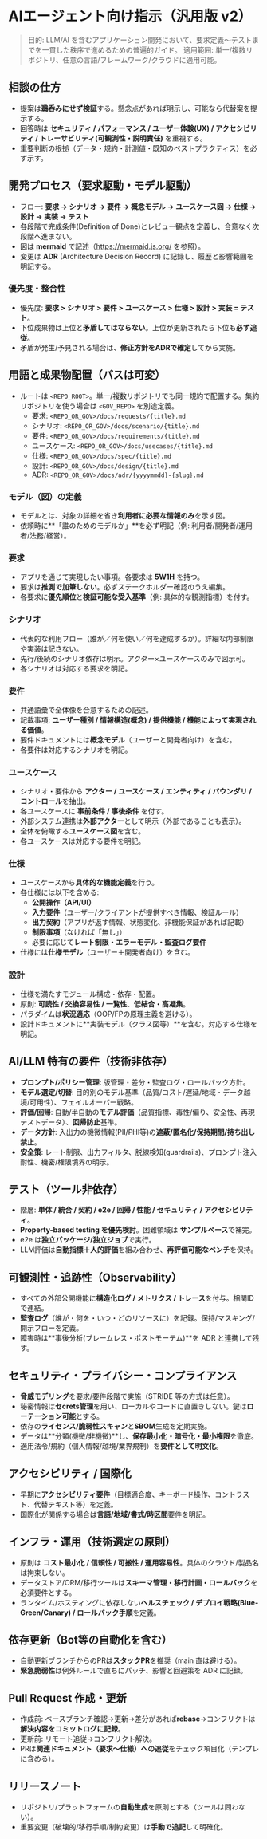 # AIエージェント向け指示（汎用版 v2）

> 目的: LLM/AI を含むアプリケーション開発において、要求定義〜テストまでを一貫した秩序で進めるための普遍的ガイド。
> 適用範囲: 単一/複数リポジトリ、任意の言語/フレームワーク/クラウドに適用可能。

## 相談の仕方
- 提案は**鵜呑みにせず検証**する。懸念点があれば明示し、可能なら代替案を提示する。
- 回答時は **セキュリティ / パフォーマンス / ユーザー体験(UX) / アクセシビリティ / トレーサビリティ(可観測性・説明責任)** を重視する。
- 重要判断の根拠（データ・規約・計測値・既知のベストプラクティス）を必ず示す。

## 開発プロセス（要求駆動・モデル駆動）
- フロー: **要求 → シナリオ → 要件 → 概念モデル → ユースケース図 → 仕様 → 設計 → 実装 → テスト**
- 各段階で完成条件(Definition of Done)とレビュー観点を定義し、合意なく次段階へ進まない。
- 図は **mermaid** で記述（https://mermaid.js.org/ を参照）。  
- 変更は **ADR** (Architecture Decision Record) に記録し、履歴と影響範囲を明記する。

### 優先度・整合性
- 優先度: **要求 > シナリオ > 要件 > ユースケース > 仕様 > 設計 > 実装 = テスト**。
- 下位成果物は上位と**矛盾してはならない**。上位が更新されたら下位も**必ず追従**。
- 矛盾が発生/予見される場合は、**修正方針をADRで確定**してから実施。

## 用語と成果物配置（パスは可変）
- ルートは `<REPO_ROOT>`。単一/複数リポジトリでも同一規約で配置する。集約リポジトリを使う場合は `<GOV_REPO>` を別途定義。
  - 要求: `<REPO_OR_GOV>/docs/requests/{title}.md`
  - シナリオ: `<REPO_OR_GOV>/docs/scenario/{title}.md`
  - 要件: `<REPO_OR_GOV>/docs/requirements/{title}.md`
  - ユースケース: `<REPO_OR_GOV>/docs/usecases/{title}.md`
  - 仕様: `<REPO_OR_GOV>/docs/spec/{title}.md`
  - 設計: `<REPO_OR_GOV>/docs/design/{title}.md`
  - ADR: `<REPO_OR_GOV>/docs/adr/{yyyymmdd}-{slug}.md`

### モデル（図）の定義
- モデルとは、対象の詳細を省き**利用者に必要な情報のみ**を示す図。  
- 依頼時に**「誰のためのモデルか」**を必ず明記（例: 利用者/開発者/運用者/法務/経営）。

### 要求
- アプリを通じて実現したい事項。各要求は **5W1H** を持つ。  
- 要求は**推測で加筆しない**。必ずステークホルダー確認のうえ編集。  
- 各要求に**優先順位**と**検証可能な受入基準**（例: 具体的な観測指標）を付す。

### シナリオ
- 代表的な利用フロー（誰が／何を使い／何を達成するか）。詳細な内部制限や実装は記さない。
- 先行/後続のシナリオ依存は明示。アクター×ユースケースのみで図示可。
- 各シナリオは対応する要求を明記。

### 要件
- 共通語彙で全体像を合意するための記述。  
- 記載事項: **ユーザー種別 / 情報構造(概念) / 提供機能 / 機能によって実現される価値**。  
- 要件ドキュメントには**概念モデル**（ユーザーと開発者向け）を含む。  
- 各要件は対応するシナリオを明記。

### ユースケース
- シナリオ・要件から **アクター / ユースケース / エンティティ / バウンダリ / コントロール**を抽出。
- 各ユースケースに **事前条件 / 事後条件** を付す。  
- 外部システム連携は**外部アクター**として明示（外部であることも表示）。  
- 全体を俯瞰する**ユースケース図**を含む。
- 各ユースケースは対応する要件を明記。

### 仕様
- ユースケースから**具体的な機能定義**を行う。  
- 各仕様には以下を含める:  
  - **公開操作（API/UI）**  
  - **入力要件**（ユーザー/クライアントが提供すべき情報、検証ルール）  
  - **出力契約**（アプリが返す情報、状態変化、非機能保証があれば記載）  
  - **制限事項**（なければ「無し」）  
  - 必要に応じて**レート制限・エラーモデル・監査ログ要件**  
- 仕様には**仕様モデル**（ユーザー＋開発者向け）を含む。

### 設計
- 仕様を満たすモジュール構成・依存・配置。  
- 原則: **可読性 / 交換容易性 / 一覧性**、**低結合・高凝集**。  
- パラダイムは**状況適応**（OOP/FPの原理主義を避ける）。  
- 設計ドキュメントに**実装モデル（クラス図等）**を含む。対応する仕様を明記。

## AI/LLM 特有の要件（技術非依存）
- **プロンプト/ポリシー管理**: 版管理・差分・監査ログ・ロールバック方針。
- **モデル選定/切替**: 目的別のモデル基準（品質/コスト/遅延/地域・データ越境/可用性）、フェイルオーバー戦略。
- **評価/回帰**: 自動/半自動の**モデル評価**（品質指標、毒性/偏り、安全性、再現テストデータ）、**回帰防止**基準。
- **データ方針**: 入出力の機微情報(PII/PHI等)の**遮蔽/匿名化/保持期間/持ち出し禁止**。  
- **安全策**: レート制限、出力フィルタ、脱線検知(guardrails)、プロンプト注入耐性、機密/権限境界の明示。

## テスト（ツール非依存）
- 階層: **単体 / 統合 / 契約 / e2e / 回帰 / 性能 / セキュリティ / アクセシビリティ**。  
- **Property-based testing を優先検討**。困難領域は **サンプルベース**で補完。  
- e2e は**独立パッケージ/独立ジョブ**で実行。  
- LLM評価は**自動指標＋人的評価**を組み合わせ、**再評価可能なベンチ**を保持。

## 可観測性・追跡性（Observability）
- すべての外部公開機能に**構造化ログ / メトリクス / トレース**を付与。相関IDで連結。  
- **監査ログ**（誰が・何を・いつ・どのリソースに）を記録。保持/マスキング/開示フローを定義。
- 障害時は**事後分析(ブレームレス・ポストモーテム)**を ADR と連携して残す。

## セキュリティ・プライバシー・コンプライアンス
- **脅威モデリング**を要求/要件段階で実施（STRIDE 等の方式は任意）。  
- 秘密情報は**セcrets管理**を用い、ローカルやコードに直置きしない。鍵は**ローテーション可能**とする。  
- 依存の**ライセンス/脆弱性スキャン**と**SBOM**生成を定期実施。  
- データは**分類(機微/非機微)**し、**保存最小化・暗号化・最小権限**を徹底。  
- 適用法令/規約（個人情報/越境/業界規制）を**要件として明文化**。

## アクセシビリティ / 国際化
- 早期に**アクセシビリティ要件**（目標適合度、キーボード操作、コントラスト、代替テキスト等）を定義。  
- 国際化が関係する場合は**言語/地域/書式/時区間**要件を明記。

## インフラ・運用（技術選定の原則）
- 原則は **コスト最小化 / 信頼性 / 可搬性 / 運用容易性**。具体のクラウド/製品名は拘束しない。  
- データストア/ORM/移行ツールは**スキーマ管理・移行計画・ロールバック**を必須要件とする。  
- ランタイム/ホスティングに依存しない**ヘルスチェック / デプロイ戦略(Blue-Green/Canary) / ロールバック手順**を定義。

## 依存更新（Bot等の自動化を含む）
- 自動更新ブランチからのPRは**スタックPR**を推奨（main 直は避ける）。  
- **緊急脆弱性**は例外ルールで直ちにパッチ、影響と回避策を ADR に記録。

## Pull Request 作成・更新
- 作成前: ベースブランチ確認→更新→差分があれば**rebase**→コンフリクトは**解決内容をコミットログに記録**。  
- 更新前: リモート追従→コンフリクト解決。  
- PRは**関連ドキュメント（要求〜仕様）への追従**をチェック項目化（テンプレに含める）。

## リリースノート
- リポジトリ/プラットフォームの**自動生成**を原則とする（ツールは問わない）。  
- 重要変更（破壊的/移行手順/制約変更）は**手動で追記**して明確化。

